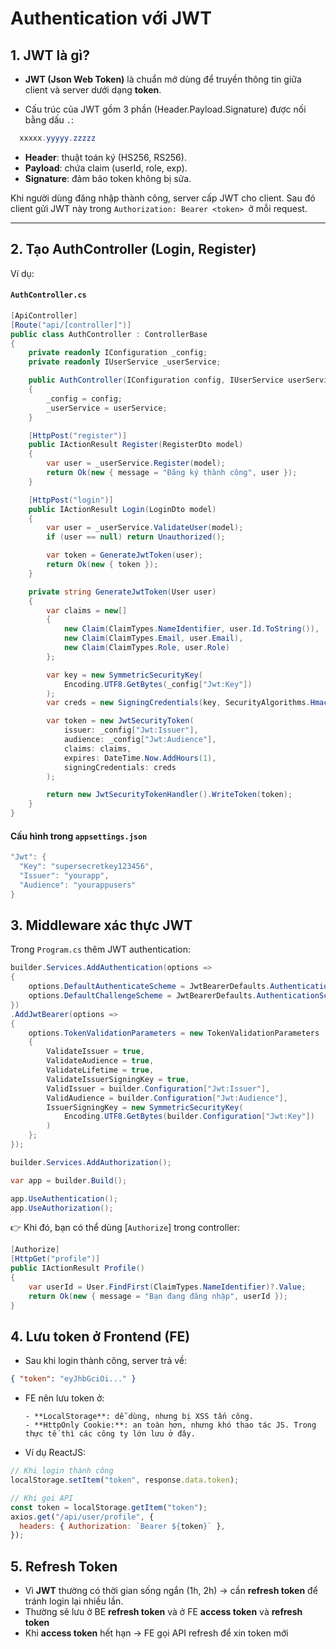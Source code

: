 # Authentication với JWT

## 1. JWT là gì?

- **JWT (Json Web Token)** là chuẩn mở dùng để truyền thông tin giữa client và server dưới dạng **token**.

- Cấu trúc của JWT gồm 3 phần (Header.Payload.Signature) được nối bằng dấu `.`:

```csharp
  xxxxx.yyyyy.zzzzz
```

- **Header**: thuật toán ký (HS256, RS256).
- **Payload**: chứa claim (userId, role, exp).
- **Signature**: đảm bảo token không bị sửa.

Khi người dùng đăng nhập thành công, server cấp JWT cho client. Sau đó client gửi JWT này trong `Authorization: Bearer <token> `ở mỗi request.

---

## 2. Tạo AuthController (Login, Register)

Ví dụ:

#### `AuthController.cs`

```csharp
[ApiController]
[Route("api/[controller]")]
public class AuthController : ControllerBase
{
    private readonly IConfiguration _config;
    private readonly IUserService _userService;

    public AuthController(IConfiguration config, IUserService userService)
    {
        _config = config;
        _userService = userService;
    }

    [HttpPost("register")]
    public IActionResult Register(RegisterDto model)
    {
        var user = _userService.Register(model);
        return Ok(new { message = "Đăng ký thành công", user });
    }

    [HttpPost("login")]
    public IActionResult Login(LoginDto model)
    {
        var user = _userService.ValidateUser(model);
        if (user == null) return Unauthorized();

        var token = GenerateJwtToken(user);
        return Ok(new { token });
    }

    private string GenerateJwtToken(User user)
    {
        var claims = new[]
        {
            new Claim(ClaimTypes.NameIdentifier, user.Id.ToString()),
            new Claim(ClaimTypes.Email, user.Email),
            new Claim(ClaimTypes.Role, user.Role)
        };

        var key = new SymmetricSecurityKey(
            Encoding.UTF8.GetBytes(_config["Jwt:Key"])
        );
        var creds = new SigningCredentials(key, SecurityAlgorithms.HmacSha256);

        var token = new JwtSecurityToken(
            issuer: _config["Jwt:Issuer"],
            audience: _config["Jwt:Audience"],
            claims: claims,
            expires: DateTime.Now.AddHours(1),
            signingCredentials: creds
        );

        return new JwtSecurityTokenHandler().WriteToken(token);
    }
}
```

#### Cấu hình trong `appsettings.json`

```csharp
"Jwt": {
  "Key": "supersecretkey123456",
  "Issuer": "yourapp",
  "Audience": "yourappusers"
}
```

## 3. Middleware xác thực JWT

Trong `Program.cs` thêm JWT authentication:

```csharp
builder.Services.AddAuthentication(options =>
{
    options.DefaultAuthenticateScheme = JwtBearerDefaults.AuthenticationScheme;
    options.DefaultChallengeScheme = JwtBearerDefaults.AuthenticationScheme;
})
.AddJwtBearer(options =>
{
    options.TokenValidationParameters = new TokenValidationParameters
    {
        ValidateIssuer = true,
        ValidateAudience = true,
        ValidateLifetime = true,
        ValidateIssuerSigningKey = true,
        ValidIssuer = builder.Configuration["Jwt:Issuer"],
        ValidAudience = builder.Configuration["Jwt:Audience"],
        IssuerSigningKey = new SymmetricSecurityKey(
            Encoding.UTF8.GetBytes(builder.Configuration["Jwt:Key"])
        )
    };
});

builder.Services.AddAuthorization();

var app = builder.Build();

app.UseAuthentication();
app.UseAuthorization();
```

👉 Khi đó, bạn có thể dùng [`Authorize`] trong controller:

```csharp
[Authorize]
[HttpGet("profile")]
public IActionResult Profile()
{
    var userId = User.FindFirst(ClaimTypes.NameIdentifier)?.Value;
    return Ok(new { message = "Bạn đang đăng nhập", userId });
}
```

## 4. Lưu token ở Frontend (FE)

- Sau khi login thành công, server trả về:

```json
{ "token": "eyJhbGciOi..." }
```

- FE nên lưu token ở:

      - **LocalStorage**: dễ dùng, nhưng bị XSS tấn công.
      - **HttpOnly Cookie:**: an toàn hơn, nhưng khó thao tác JS. Trong thực tế thì các công ty lớn lưu ở đây.

- Ví dụ ReactJS:

```javascript
// Khi login thành công
localStorage.setItem("token", response.data.token);

// Khi gọi API
const token = localStorage.getItem("token");
axios.get("/api/user/profile", {
  headers: { Authorization: `Bearer ${token}` },
});
```

## 5. Refresh Token

- Vì **JWT** thường có thời gian sống ngắn (1h, 2h) -> cần **refresh token** để tránh login lại nhiều lần.
- Thường sẽ lưu ở BE **refresh token** và ở FE **access token** và **refresh token**
- Khi **access token** hết hạn -> FE gọi API refresh để xin token mới
